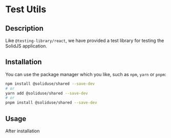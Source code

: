 # Test Utils

## Description

Like `@testing-library/react`, we have provided a test library for testing the SolidJS application.

## Installation

You can use the package manager which you like, such as `npm`, `yarn` or `pnpm`:

```bash
npm install @soliduse/shared --save-dev
# or
yarn add @soliduse/shared --save-dev
# or
pnpm install @soliduse/shared --save-dev
```

## Usage

After installation
